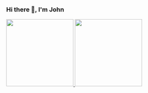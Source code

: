### Hi there 👋, I'm John

<a href="https://github.com/costajohnt">
<!--   <img height="180em" src="https://github-readme-stats.vercel.app/api?username=costajohnt&show_icons=true" /> -->
  <img height="180em" src="https://github-readme-stats.vercel.app/api/top-langs/?username=costajohnt&layout=compact" />
  <img height="180em" src="https://github-readme-streak-stats.herokuapp.com/?user=costajohnt" />
</a>

<!--
**costajohnt/costajohnt** is a ✨ _special_ ✨ repository because its `README.md` (this file) appears on your GitHub profile.

Here are some ideas to get you started:

- 🔭 I’m currently working on ...
- 🌱 I’m currently learning ...
- 👯 I’m looking to collaborate on ...
- 🤔 I’m looking for help with ...
- 💬 Ask me about ...
- 📫 How to reach me: ...
- 😄 Pronouns: ...
- ⚡ Fun fact: ...
-->
